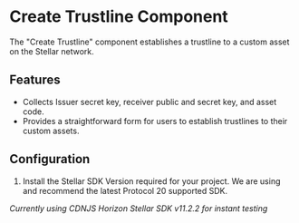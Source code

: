 # Create Trustline Component

The "Create Trustline" component establishes a trustline to a custom asset on the Stellar network.

## Features

- Collects Issuer secret key, receiver public and secret key, and asset code.
- Provides a straightforward form for users to establish trustlines to their custom assets.

## Configuration

1. Install the Stellar SDK Version required for your project. We are using and recommend the latest Protocol 20 supported SDK.


*Currently using CDNJS Horizon Stellar SDK v11.2.2 for instant testing*